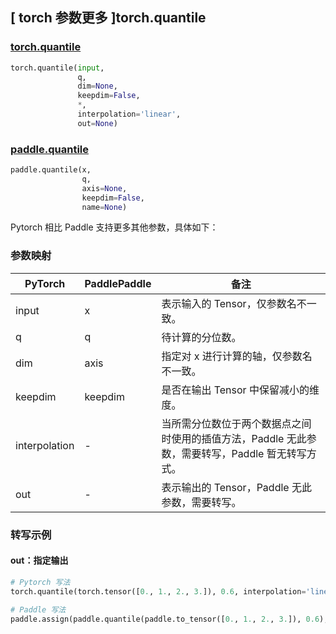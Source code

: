 ## [ torch 参数更多 ]torch.quantile

### [torch.quantile](https://pytorch.org/docs/2.0/generated/torch.quantile.html?highlight=quantile#torch.quantile)

```python
torch.quantile(input,
               q,
               dim=None,
               keepdim=False,
               *,
               interpolation='linear',
               out=None)
```

### [paddle.quantile](https://www.paddlepaddle.org.cn/documentation/docs/zh/api/paddle/quantile_cn.html)

```python
paddle.quantile(x,
                q,
                axis=None,
                keepdim=False,
                name=None)
```

Pytorch 相比 Paddle 支持更多其他参数，具体如下：
### 参数映射
| PyTorch       | PaddlePaddle | 备注                                                   |
| ------------- | ------------ | ------------------------------------------------------ |
| input |  x  | 表示输入的 Tensor，仅参数名不一致。  |
|   q   |  q  | 待计算的分位数。  |
|  dim  | axis| 指定对 x 进行计算的轴，仅参数名不一致。 |
|keepdim|keepdim| 是否在输出 Tensor 中保留减小的维度。|
|interpolation|  - | 当所需分位数位于两个数据点之间时使用的插值方法，Paddle 无此参数，需要转写，Paddle 暂无转写方式。|
|  out  |  -  | 表示输出的 Tensor，Paddle 无此参数，需要转写。    |


### 转写示例
#### out：指定输出
```python
# Pytorch 写法
torch.quantile(torch.tensor([0., 1., 2., 3.]), 0.6, interpolation='linear', out=y)

# Paddle 写法
paddle.assign(paddle.quantile(paddle.to_tensor([0., 1., 2., 3.]), 0.6), y)
```
